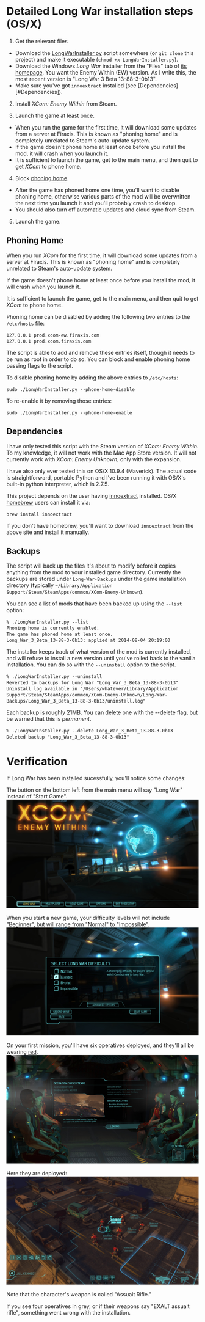 # Detailed Long War installation steps (OS/X)

1. Get the relevant files
  * Download the 
    [LongWarInstaller.py](https://raw.githubusercontent.com/timgilbert/long-war-unix-installer/master/LongWarInstaller.py)
    script somewhere (or `git clone` this project) and make it executable (`chmod +x LongWarInstaller.py`).
  * Download the Windows *Long War* installer from the "Files" tab of [its homepage](http://www.nexusmods.com/xcom/mods/88/).
    You want the Enemy Within (EW) version. As I write this, the most recent version is "Long War 3 Beta 13-88-3-0b13".
  * Make sure you've got `innoextract` installed (see [Dependencies][#Dependencies]).

2. Install *XCom: Enemy Within* from Steam.

3. Launch the game at least once.
  * When you run the game for the first time, it will download some updates from a server at Firaxis. This is 
    known as "phoning home" and is completely unrelated to Steam's auto-update system.
  * If the game doesn't phone home at least once before you install the mod, it will crash when you launch it.
  * It is sufficient to launch the game, get to the main menu, and then quit to get *XCom* to phone home.

4. Block [phoning home](#Phoning-Home).
  * After the game has phoned home one time, you'll want to disable phoning home, otherwise various parts 
    of the mod will be overwritten the next time you launch it and you'll probably crash to desktop.
  * You should also turn off automatic updates and cloud sync from Steam.

5. Launch the game.

## Phoning Home

When you run *XCom* for the first time, it will download some updates from a server at Firaxis. This is 
known as "phoning home" and is completely unrelated to Steam's auto-update system.

If the game doesn't phone home at least once before you install the mod, it will crash when you launch it.

It is sufficient to launch the game, get to the main menu, and then quit to get *XCom* to phone home.

Phoning home can be disabled by adding the following two entries to the `/etc/hosts` file:

    127.0.0.1 prod.xcom-ew.firaxis.com
    127.0.0.1 prod.xcom.firaxis.com

The script is able to add and remove these entries itself, though it needs to be run as root in order to 
do so. You can block and enable phoning home passing flags to the script.

To disable phoning home by adding the above entries to `/etc/hosts`:

    sudo ./LongWarInstaller.py --phone-home-disable 

To re-enable it by removing those entries:

    sudo ./LongWarInstaller.py --phone-home-enable 

## Dependencies

I have only tested this script with the Steam version of *XCom: Enemy Within*. To my knowledge, it will not work 
with the Mac App Store version. It will not currently work with *XCom: Enemy Unknown*, only with the expansion.

I have also only ever tested this on OS/X 10.9.4 (Maverick). The actual code is straightforward, portable 
Python and I've been running it with OS/X's built-in python interpreter, which is 2.7.5.

This project depends on the user having [innoextract](http://constexpr.org/innoextract/) installed. 
OS/X [homebrew](http://brew.sh/) users can install it via:

    brew install innoextract

If you don't have homebrew, you'll want to download `innoextract` from the above site and install it
manually.

## Backups

The script will back up the files it's about to modify before it copies anything from the mod to your 
installed game directory. Currently the backups are stored under `Long-War-Backups` under the game 
installation directory (typically `~/Library/Application Support/Steam/SteamApps/common/XCom-Enemy-Unknown`).

You can see a list of mods that have been backed up using the `--list` option:

    % ./LongWarInstaller.py --list
    Phoning home is currently enabled.
    The game has phoned home at least once.
    Long_War_3_Beta_13-88-3-0b13: applied at 2014-08-04 20:19:00

The installer keeps track of what version of the mod is currently installed, and will refuse to install 
a new version until you've rolled back to the vanilla installation. You can do so with the 
`--uninstall` option to the script. 

    % ./LongWarInstaller.py --uninstall 
    Reverted to backups for Long War "Long_War_3_Beta_13-88-3-0b13"
    Uninstall log available in "/Users/whatever/Library/Application Support/Steam/SteamApps/common/XCom-Enemy-Unknown/Long-War-Backups/Long_War_3_Beta_13-88-3-0b13/uninstall.log"

Each backup is roughly 21MB. You can delete one with the --delete flag, but be warned that this is 
*permanent*.

    % ./LongWarInstaller.py --delete Long_War_3_Beta_13-88-3-0b13
    Deleted backup "Long_War_3_Beta_13-88-3-0b13"

# Verification

If Long War has been installed sucessfully, you'll notice some changes:

The button on the bottom left from the main menu will say "Long War" instead of "Start Game".
![Main Menu](https://github.com/timgilbert/long-war-unix-installer/blob/master/docs/images/Long-War-Main-Menu.jpg)

When you start a new game, your difficulty levels will not include "Beginner", but will range 
from "Normal" to "Impossible".
![New Game Options](https://github.com/timgilbert/long-war-unix-installer/blob/master/docs/images/Long-War-New-Game-Options.jpg)

On your first mission, you'll have six operatives deployed, and they'll all be wearing 
[red](http://en.wikipedia.org/wiki/Redshirt_(character)).
![First Mission Dropship](https://github.com/timgilbert/long-war-unix-installer/blob/master/docs/images/Long-War-First-Mission-Dropship.jpg)

Here they are deployed:
![First Mission weapons](https://github.com/timgilbert/long-war-unix-installer/blob/master/docs/images/Long-War-First-Mission-Weapons.jpg)

Note that the character's weapon is called "Assualt Rifle."

If you see four operatives in grey, or if their weapons say "EXALT assualt rifle", something went 
wrong with the installation.

